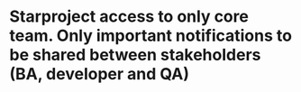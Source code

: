# Starproject access to only core team. Only important notifications to be shared between stakeholders (BA, developer and QA)

